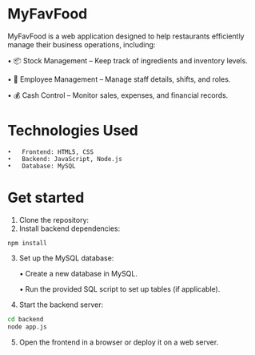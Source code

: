 # MyFavFood

MyFavFood is a web application designed to help restaurants efficiently manage their business operations, including:
	
 •	📦 Stock Management – Keep track of ingredients and inventory levels.
	
 •	👥 Employee Management – Manage staff details, shifts, and roles.
	
 •	💰 Cash Control – Monitor sales, expenses, and financial records.

# Technologies Used
	•	Frontend: HTML5, CSS
	•	Backend: JavaScript, Node.js
	•	Database: MySQL

# Get started
	
 1.	Clone the repository:
 2.	Install backend dependencies: 
 ```
 npm install
 ```

 3.	Set up the MySQL database:
  
	•	Create a new database in MySQL.

	•	Run the provided SQL script to set up tables (if applicable).

  4. Start the backend server:
  ``` bash
  cd backend
  node app.js
  ```
  5. Open the frontend in a browser or deploy it on a web server.
